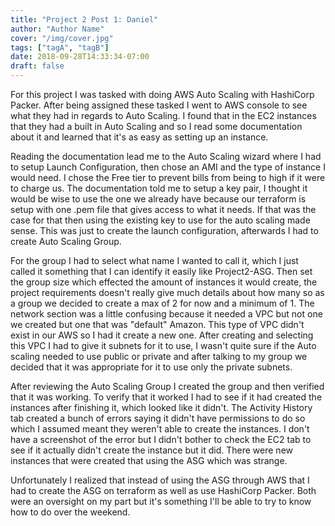 ```yaml
---
title: "Project 2 Post 1: Daniel"
author: "Author Name"
cover: "/img/cover.jpg"
tags: ["tagA", "tagB"]
date: 2018-09-28T14:33:34-07:00
draft: false
---
```


For this project I was tasked with doing AWS Auto Scaling with HashiCorp Packer. After being assigned these tasked I went to AWS console to see what they had in regards to Auto Scaling. I found that in the EC2 instances that they had a built in Auto Scaling and so I read some documentation about it and learned that it's as easy as setting up an instance. 

Reading the documentation lead me to the Auto Scaling wizard where I had to setup Launch Configuration, then chose an AMI and the type of instance I would need. I chose the Free tier to prevent bills from being to high if it were to charge us. The documentation told me to setup a key pair, I thought it would be wise to use the one we already have because our terraform is setup with one .pem file that gives access to what it needs. If that was the case for that then using the existing key to use for the auto scaling made sense. This was just to create the launch configuration, afterwards I had to create Auto Scaling Group. 

For the group I had to select what name I wanted to call it, which I just called it something that I can identify it easily like Project2-ASG. Then set the group size which effected the amount of instances it would create, the project requirements doesn't really give much details about how many so as a group we decided to create a max of 2 for now and a minimum of 1. The network section was a little confusing because it needed a VPC but not one we created but one that was "default" Amazon. This type of VPC didn't exist in our AWS so I had it create a new one. After creating and selecting this VPC I had to give it subnets for it to use, I wasn't quite sure if the Auto scaling needed to use public or private and after talking to my group we decided that it was appropriate for it to use only the private subnets. 

After reviewing the Auto Scaling Group I created the group and then verified that it was working. To verify that it worked I had to see if it had created the instances after finishing it, which looked like it didn't. The Activity History tab created a bunch of errors saying it didn't have permissions to do so which I assumed meant they weren't able to create the instances. I don't have a screenshot of the error but I didn't bother to check the EC2 tab to see if it actually didn't create the instance but it did. There were new instances that were created that using the ASG which was strange. 

Unfortunately I realized that instead of using the ASG through AWS that I had to create the ASG on terraform as well as use HashiCorp Packer. Both were an oversight on my part but it's something I'll be able to try to know how to do over the weekend.

